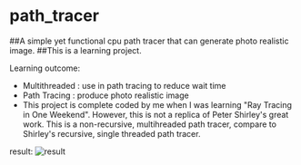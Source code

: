 # path_tracer

##A simple yet functional cpu path tracer that can generate photo realistic image.
##This is a learning project.

Learning outcome:
  - Multithreaded : use in path tracing to reduce wait time
  - Path Tracing   : produce photo realistic image
  - This project is complete coded by me when I was learning "Ray Tracing in One Weekend". However, this is not a replica of Peter Shirley's great work. This is a non-recursive, multihreaded path tracer, compare to Shirley's recursive, single threaded path tracer.


result:
![result](https://github.com/felixaszx/path_tracer/assets/101950667/0fa957d1-f166-4174-b58b-91c4008e3766)
